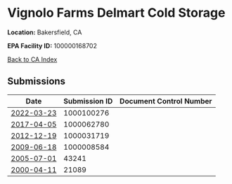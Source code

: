 # Vignolo Farms Delmart Cold Storage

**Location:** Bakersfield, CA

**EPA Facility ID:** 100000168702

[Back to CA Index](../../index.md)

## Submissions

| Date | Submission ID | Document Control Number |
|------|--------------|-------------------------|
| [2022-03-23](submissions/1000100276.md) | 1000100276 |  |
| [2017-04-05](submissions/1000062780.md) | 1000062780 |  |
| [2012-12-19](submissions/1000031719.md) | 1000031719 |  |
| [2009-06-18](submissions/1000008584.md) | 1000008584 |  |
| [2005-07-01](submissions/43241.md) | 43241 |  |
| [2000-04-11](submissions/21089.md) | 21089 |  |
